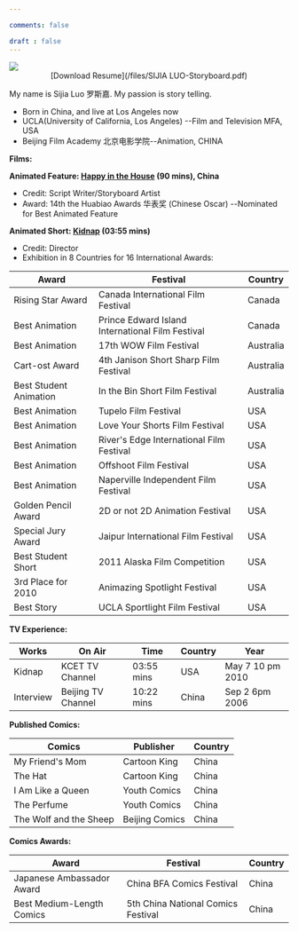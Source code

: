 ```yaml
---

comments: false

draft : false
---
```

<img src ="/img/about.jpg"  />
<center>[Download Resume](/files/SIJIA LUO-Storyboard.pdf)</center>

My name is Sijia Luo 罗斯嘉. My passion is story telling.

- Born in China, and live at Los Angeles now
- UCLA(University of California, Los Angeles) --Film and Television MFA, USA
- Beijing Film Academy 北京电影学院--Animation, CHINA


__Films:__

__Animated Feature: [Happy in the House](https://baike.baidu.com/item/%E6%AC%A2%E7%AC%91%E6%BB%A1%E5%B1%8B) (90 mins), China__

- Credit: Script Writer/Storyboard Artist
- Award: 14th the Huabiao Awards 华表奖 (Chinese Oscar) --Nominated for Best Animated Feature

__Animated Short: [Kidnap](https://www.youtube.com/watch?v=zddj4hjLvHM) (03:55 mins)__

- Credit: Director
- Exhibition in 8 Countries for 16 International Awards:

 Award  | Festival | Country |
 ------------- | ------------- | --------|
 Rising Star Award|Canada International Film Festival|Canada| 
 Best Animation|Prince Edward Island International Film Festival|Canada|
 Best Animation|17th WOW Film Festival|Australia|
 Cart-ost Award|4th Janison Short Sharp Film Festival|Australia|
 Best Student Animation|In the Bin Short Film Festival|Australia|
 Best Animation|Tupelo Film Festival|USA|
 Best Animation|Love Your Shorts Film Festival|USA|
 Best Animation|River's Edge International Film Festival|USA|
 Best Animation|Offshoot Film Festival|USA|
 Best Animation|Naperville Independent Film Festival|USA|
 Golden Pencil Award|2D or not 2D Animation Festival|USA|
 Special Jury Award|Jaipur International Film Festival|USA|
 Best Student Short|2011 Alaska Film Competition|USA|
 3rd Place for 2010|Animazing Spotlight Festival|USA|
 Best Story|UCLA Sportlight Film Festival|USA|
 
__TV Experience:__

Works|On Air | Time |Country | Year|
-----|-------|------|--------|-----|
Kidnap|KCET TV Channel|03:55 mins| USA| May 7 10 pm 2010|
Interview|Beijing TV Channel| 10:22 mins | China | Sep 2 6pm 2006|

__Published Comics:__

Comics|Publisher|Country|
-----|-------|------|
My Friend's Mom|Cartoon King| China|
The Hat|Cartoon King|China|
I Am Like a Queen| Youth Comics|China|
The Perfume| Youth Comics|China|
The Wolf and the Sheep |Beijing Comics|China

__Comics Awards:__

Award|Festival|Country|
-----|-------|------|
Japanese Ambassador Award| China BFA Comics Festival|China|
Best Medium-Length Comics| 5th China National Comics Festival|China|